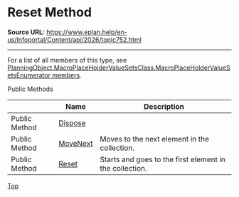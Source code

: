 # Reset Method

**Source URL:** https://www.eplan.help/en-us/Infoportal/Content/api/2026/topic752.html

---

For a list of all members of this type, see [PlanningObject.MacroPlaceHolderValueSetsClass.MacroPlaceHolderValueSetsEnumerator members](topic2125.html).

Public Methods

|  | Name | Description |
| --- | --- | --- |
| Public Method | [Dispose](topic749.html) |  |
| Public Method | [MoveNext](topic750.html) | Moves to the next element in the collection. |
| Public Method | [Reset](topic751.html) | Starts and goes to the first element in the collection. |

[Top](#top)
